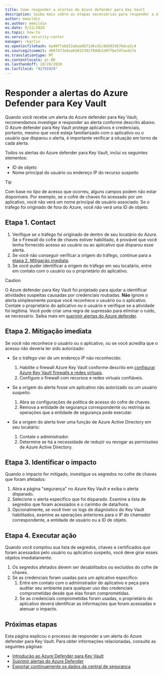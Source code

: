 ```yaml
---
title: Como responder a alertas do Azure defender para Key Vault
description: Saiba mais sobre as etapas necessárias para responder a alertas do Azure defender para Key Vault.
author: memildin
ms.author: memildin
ms.date: 9/22/2020
ms.topic: how-to
ms.service: security-center
manager: rkarlin
ms.openlocfilehash: 6a40ffab652a6ae8671d6cd1c0dd9336764ce2c4
ms.sourcegitcommit: 400f473e8aa6301539179d4b320ffbe7dfae42fe
ms.translationtype: MT
ms.contentlocale: pt-BR
ms.lasthandoff: 10/28/2020
ms.locfileid: "92791929"
---
```

# <a name="respond-to-azure-defender-for-key-vault-alerts"></a>Responder a alertas do Azure Defender para Key Vault
Quando você recebe um alerta do Azure defender para Key Vault, recomendamos investigar e responder ao alerta conforme descrito abaixo. O Azure defender para Key Vault protege aplicativos e credenciais, portanto, mesmo que você esteja familiarizado com o aplicativo ou o usuário que disparou o alerta, é importante verificar a situação em torno de cada alerta.  

Todos os alertas do Azure defender para Key Vault, inclui os seguintes elementos:

- ID de objeto
- Nome principal do usuário ou endereço IP do recurso suspeito

> [!TIP]
> Com base no *tipo* de acesso que ocorreu, alguns campos podem não estar disponíveis. Por exemplo, se o cofre de chaves foi acessado por um aplicativo, você não verá um nome principal de usuário associado. Se o tráfego foi originado de fora do Azure, você não verá uma ID de objeto.

## <a name="step-1-contact"></a>Etapa 1. Contact

1. Verifique se o tráfego foi originado de dentro de seu locatário do Azure. Se o Firewall do cofre de chaves estiver habilitado, é provável que você tenha fornecido acesso ao usuário ou ao aplicativo que disparou esse alerta.
1. Se você não conseguir verificar a origem do tráfego, continue para a [etapa 2. Mitigação imediata](#step-2-immediate-mitigation).
1. Se você puder identificar a origem do tráfego em seu locatário, entre em contato com o usuário ou o proprietário do aplicativo. 

> [!CAUTION]
> O Azure defender para Key Vault foi projetado para ajudar a identificar atividades suspeitas causadas por credenciais roubadas. **Não** ignore o alerta simplesmente porque você reconhece o usuário ou o aplicativo. Contate o proprietário do aplicativo ou o usuário e verifique se a atividade foi legítima. Você pode criar uma regra de supressão para eliminar o ruído, se necessário. Saiba mais em [suprimir alertas do Azure defender](alerts-suppression-rules.md).


## <a name="step-2-immediate-mitigation"></a>Etapa 2. Mitigação imediata 
Se você não reconhece o usuário ou o aplicativo, ou se você acredita que o acesso não deveria ter sido autorizado:

- Se o tráfego vier de um endereço IP não reconhecido:
    1. Habilite o firewall Azure Key Vault conforme descrito em [configurar Azure Key Vault firewalls e redes virtuais](../key-vault/general/network-security.md).
    1. Configure o firewall com recursos e redes virtuais confiáveis.

- Se a origem do alerta fosse um aplicativo não autorizado ou um usuário suspeito:
    1. Abra as configurações de política de acesso do cofre de chaves.
    1. Remova a entidade de segurança correspondente ou restrinja as operações que a entidade de segurança pode executar.  

- Se a origem do alerta tiver uma função de Azure Active Directory em seu locatário:
    1. Contate o administrador.
    1. Determine se há a necessidade de reduzir ou revogar as permissões de Azure Active Directory.

## <a name="step-3-identify-impact"></a>Etapa 3. Identificar o impacto 
Quando o impacto for mitigado, investigue os segredos no cofre de chaves que foram afetados:
1. Abra a página "segurança" no Azure Key Vault e exiba o alerta disparado.
1. Selecione o alerta específico que foi disparado.
    Examine a lista de segredos que foram acessados e o carimbo de data/hora.
1. Opcionalmente, se você tiver os logs de diagnóstico do Key Vault habilitados, examine as operações anteriores para o IP do chamador correspondente, a entidade de usuário ou a ID de objeto.  

## <a name="step-4-take-action"></a>Etapa 4. Executar ação 
Quando você compilou sua lista de segredos, chaves e certificados que foram acessados pelo usuário ou aplicativo suspeito, você deve girar esses objetos imediatamente.

1. Os segredos afetados devem ser desabilitados ou excluídos do cofre de chaves.
1. Se as credenciais foram usadas para um aplicativo específico:
    1. Entre em contato com o administrador do aplicativo e peça para auditar seu ambiente para qualquer uso das credenciais comprometidas desde que elas foram comprometidas.
    1. Se as credenciais comprometidas foram usadas, o proprietário do aplicativo deverá identificar as informações que foram acessadas e atenuar o impacto.


## <a name="next-steps"></a>Próximas etapas

Esta página explicou o processo de responder a um alerta do Azure defender para Key Vault. Para obter informações relacionadas, consulte as seguintes páginas:

- [Introdução ao Azure Defender para Key Vault](defender-for-key-vault-introduction.md)
- [Suprimir alertas do Azure Defender](alerts-suppression-rules.md)
- [Exportar continuamente os dados da central de segurança](continuous-export.md)